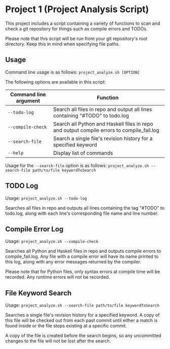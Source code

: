 # Project 1 (Project Analysis Script)

This project includes a script containing a variety of functions
to scan and check a git repository for things such as compile errors
and TODOs.

Please note that this script will be run from your git repository's root directory.
Keep this in mind when specifying file paths.

## Usage

Command line usage is as follows:
  `project_analyze.sh [OPTION]`

The following options are available in this script:

Command line argument  | Function
---------------------  | ---------
`--todo-log` | Search all files in repo and output all lines containing "#TODO" to todo.log
`--compile-check`  | Search all Python and Haskell files in repo and output compile errors to compile_fail.log
`--search-file` | Search a single file's revision history for a specified keyword
`--help`  | Display list of commands

Usage for the `--search-file` option is as follows:
  `project_analyze.sh --search-file path/to/file keywordToSearch`

## TODO Log
Usage: `project_analyze.sh --todo-log`

Searches all files in repo and outputs all lines containing the tag
"#TODO" to todo.log, along with each line's corresponding file name
and line number.

## Compile Error Log
Usage: `project_analyze.sh --compile-check`

Searches all Python and Haskell files in repo and outputs compile
errors to compile_fail.log. Any file with a compile error will
have its name printed to this log, along with any error messages
returned by the compiler.

Please note that for Python files, only syntax errors at compile time will be recorded.
Any runtime errors will not be recorded.

## File Keyword Search
Usage: `project_analyze.sh --search-file path/to/file keywordToSearch`

Searches a single file's revision history for a specified keyword.
A copy of this file will be checked out from each past commit until
either a match is found inside or the file stops existing at a specific commit.

A copy of the file is created before the search begins, so any uncommitted changes
to the file will not be lost after the search.
